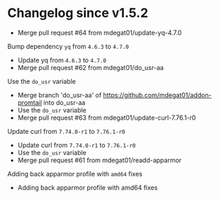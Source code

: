 # Changelog since v1.5.2
- Merge pull request #64 from mdegat01/update-yq-4.7.0

Bump dependency `yq` from `4.6.3` to `4.7.0` 
- Update yq from `4.6.3` to `4.7.0` 
- Merge pull request #62 from mdegat01/do_usr-aa

Use the `do_usr` variable 
- Merge branch 'do_usr-aa' of https://github.com/mdegat01/addon-promtail into do_usr-aa 
- Use the `do_usr` variable 
- Merge pull request #63 from mdegat01/update-curl-7.76.1-r0

Update curl from `7.74.0-r1` to `7.76.1-r0` 
- Update curl from `7.74.0-r1` to `7.76.1-r0` 
- Use the `do_usr` variable 
- Merge pull request #61 from mdegat01/readd-apparmor

Adding back apparmor profile with `amd64` fixes 
- Adding back apparmor profile with amd64 fixes 
